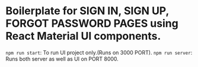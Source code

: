 # Boilerplate for SIGN IN, SIGN UP, FORGOT PASSWORD PAGES using React Material UI components.

```npm run start```: To run UI project only.(Runs on 3000 PORT).
```npm run server```: Runs both server as well as UI on PORT 8000.